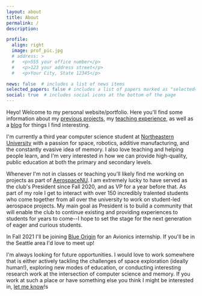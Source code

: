 ```yaml
---
layout: about
title: About
permalink: /
description: 

profile:
  align: right
  image: prof_pic.jpg
  # address: >
  #   <p>555 your office number</p>
  #   <p>123 your address street</p>
  #   <p>Your City, State 12345</p>

news: false  # includes a list of news items
selected_papers: false # includes a list of papers marked as "selected={true}"
social: true  # includes social icons at the bottom of the page
---
```


Heyo! Welcome to my personal website/portfolio. Here you'll find some information about my [previous projects](/projects), my [teaching experience](/teaching), as well as a [blog](blog) for things I find interesting.

I'm currently a third year computer science student at [Northeastern University](https://northeastern.edu) with a passion for space, robotics, additive manufacturing, and the constantly evasive idea of memory. I also love teaching and helping people learn, and I'm very interested in how we can provide high-quality, public education at both the primary and secondary levels.

Whenever I'm not in classes or teaching you'll likely find me working on projects as part of [AerospaceNU](https://aerospacenu.com). I am extremely lucky to have served as the club's President since Fall 2020, and as VP for a year before that. As part of my role I get to interact with over 150 incredibly tralented students who come together from all over the university to work on student-led aerospace projects. My main goal as President is to build a community that will enable the club to continue existing and providing experiences to students for years to come--I hope to set the stage for the next generation of eager and curious students.

In Fall 2021 I'll be joining [Blue Origin](https://www.blueorigin.com/) for an Avionics internship. If you'll be in the Seattle area I'd love to meet up!

I'm always looking for future opportunities. I would love to work somewhere that is either actively tackling the challenges of space exploration (ideally human!), exploring new modes of education, or conducting interesting research work at the intersection of computer science and memory. If you work at such a place or have something else you think I might be interested in, [let me know](mailto:cameronbracco@gmail.com)!s

<!-- 

Write your biography here. Tell the world about yourself. Link to your favorite [subreddit](http://reddit.com){:target="\_blank"}. You can put a picture in, too. The code is already in, just name your picture `prof_pic.jpg` and put it in the `img/` folder.

Put your address / P.O. box / other info right below your picture. You can also disable any these elements by editing `profile` property of the YAML header of your `_pages/about.md`. Edit `_bibliography/papers.bib` and Jekyll will render your [publications page](/al-folio/publications/) automatically. -->

<!-- Link to your social media connections, too. This theme is set up to use [Font Awesome icons](http://fortawesome.github.io/Font-Awesome/){:target="\_blank"} and [Academicons](https://jpswalsh.github.io/academicons/){:target="\_blank"}, like the ones below. Add your Facebook, Twitter, LinkedIn, Google Scholar, or just disable all of them. -->
